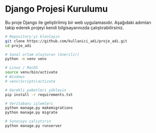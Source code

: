 # Django Projesi Kurulumu

Bu proje Django ile geliştirilmiş bir web uygulamasıdır. Aşağıdaki adımları takip ederek projeyi kendi bilgisayarınızda çalıştırabilirsiniz.

```bash
# Repository'yi klonlayın
git clone https://github.com/kullanici_adi/proje_adi.git
cd proje_adi

# Sanal ortam oluşturun (önerilir)
python -m venv venv

# Linux / MacOS
source venv/bin/activate
# Windows
# venv\Scripts\activate

# Gerekli paketleri yükleyin
pip install -r requirements.txt

# Veritabanı işlemleri
python manage.py makemigrations
python manage.py migrate

# Sunucuyu çalıştırın
python manage.py runserver

